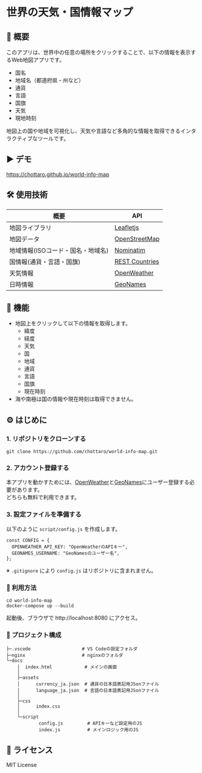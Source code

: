 # 世界の天気・国情報マップ

## 📖 概要
このアプリは、世界中の任意の場所をクリックすることで、以下の情報を表示するWeb地図アプリです。

- 国名
- 地域名（都道府県・州など）
- 通貨
- 言語
- 国旗
- 天気
- 現地時刻


地図上の国や地域を可視化し、天気や言語など多角的な情報を取得できるインタラクティブなツールです。

## ▶️ デモ
https://chottaro.github.io/world-info-map

## 🛠️ 使用技術
| 概要  | API |
| ------------- | ------------- |
| 地図ライブラリ  | [Leafletjs](https://leafletjs.com/)  |
| 地図データ  | [OpenStreetMap](https://www.openstreetmap.org/)  |
| 地域情報(ISOコード・国名・地域名)  | [Nominatim](https://nominatim.org/)  |
| 国情報(通貨・言語・国旗)  | [REST Countries](https://restcountries.com/)  |
| 天気情報  | [OpenWeather](https://openweathermap.org/)  |
| 日時情報  | [GeoNames](https://www.geonames.org/)  |


## 🚀 機能
- 地図上をクリックして以下の情報を取得します。
  - 緯度
  - 経度
  - 天気
  - 国
  - 地域
  - 通貨
  - 言語
  - 国旗
  - 現在時刻
- 海や南極は国の情報や現在時刻は取得できません。

## ⚙️ はじめに
### 1. リポジトリをクローンする
```
git clone https://github.com/chottaro/world-info-map.git
```

### 2. アカウント登録する
本アプリを動かすためには、[OpenWeather](https://openweathermap.org/)と[GeoNames](https://www.geonames.org/)にユーザー登録する必要があります。\
どちらも無料で利用できます。

### 3. 設定ファイルを準備する
以下のように `script/config.js` を作成します。
```
const CONFIG = {
  OPENWEATHER_API_KEY: "OpenWeatherのAPIキー",
  GEONAMES_USERNAME: "GeoNamesのユーザー名",
};
```
※ `.gitignore` により `config.js` はリポジトリに含まれません。

### 📘 利用方法
```
cd world-info-map
docker-compose up --build
```
起動後、ブラウザで http://localhost:8080 にアクセス。

### 📂 プロジェクト構成
```
├─.vscode                   # VS Codeの設定フォルダ
├─nginx                     # nginxのフォルダ
└─docs
    │  index.html            # メインの画面
    │
    ├─assets
    │      currency_ja.json  # 通貨の日本語表記用JSonファイル
    │      language_ja.json  # 言語の日本語表記用JSonファイル
    │
    ├─css
    │      index.css
    │
    └─script
            config.js         # APIキーなど設定用のJS
            index.js          # メインロジック用のJS
```

## 🔐 ライセンス
MIT License
